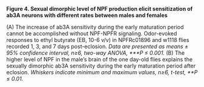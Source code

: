 **Figure 4. Sexual dimorphic level of NPF production elicit sensitization of ab3A neurons with different rates between males and females**

(A) The increase of ab3A sensitivity during the early maturation period cannot be accomplished without NPF-NPFR signaling. Odor-evoked responses to ethyl butyrate (EB, 10-6 v/v) in NPFRc01896 and w1118 flies recorded 1, 3, and 7 days post-eclosion. _Data are presented as means ± 95% confidence interval, n≥6, two-way ANOVA, ***P ≤ 0.001._ (B) The higher level of NPF in the male’s brain of the one day-old flies explains the sexually dimorphic ab3A sensitivity during the early maturation period after eclosion. _Whiskers indicate minimum and maximum values, n≥6, t-test, **P ≤ 0.01._